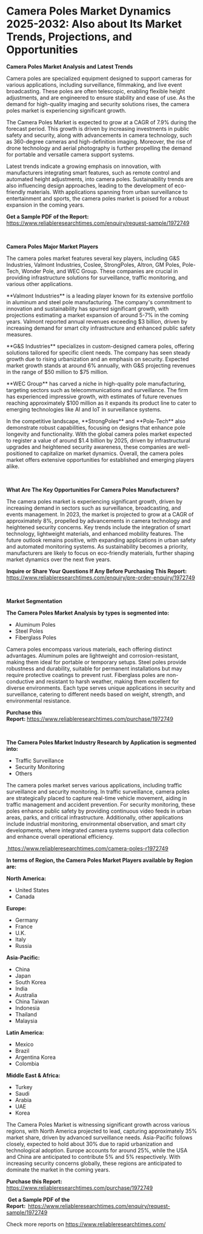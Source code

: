 <p><h1>Camera Poles Market Dynamics 2025-2032: Also about Its Market Trends, Projections, and Opportunities</h1></p><p><strong>Camera Poles Market Analysis and Latest Trends</strong></p>
<p><p>Camera poles are specialized equipment designed to support cameras for various applications, including surveillance, filmmaking, and live event broadcasting. These poles are often telescopic, enabling flexible height adjustments, and are engineered to ensure stability and ease of use. As the demand for high-quality imaging and security solutions rises, the camera poles market is experiencing significant growth.</p><p>The Camera Poles Market is expected to grow at a CAGR of 7.9% during the forecast period. This growth is driven by increasing investments in public safety and security, along with advancements in camera technology, such as 360-degree cameras and high-definition imaging. Moreover, the rise of drone technology and aerial photography is further propelling the demand for portable and versatile camera support systems.</p><p>Latest trends indicate a growing emphasis on innovation, with manufacturers integrating smart features, such as remote control and automated height adjustments, into camera poles. Sustainability trends are also influencing design approaches, leading to the development of eco-friendly materials. With applications spanning from urban surveillance to entertainment and sports, the camera poles market is poised for a robust expansion in the coming years.</p></p>
<p><strong>Get a Sample PDF of the Report:&nbsp;</strong> <a href="https://www.reliableresearchtimes.com/enquiry/request-sample/1972749?utm_campaign=2334&utm_medium=2&utm_source=Github&utm_content=ia&utm_term=20022025&utm_id=camera-poles">https://www.reliableresearchtimes.com/enquiry/request-sample/1972749</a></p>
<p>&nbsp;</p>
<p><strong>Camera Poles Major Market Players</strong></p>
<p><p>The camera poles market features several key players, including G&S Industries, Valmont Industries, Coslee, StrongPoles, Altron, GM Poles, Pole-Tech, Wonder Pole, and WEC Group. These companies are crucial in providing infrastructure solutions for surveillance, traffic monitoring, and various other applications.</p><p>**Valmont Industries** is a leading player known for its extensive portfolio in aluminum and steel pole manufacturing. The company's commitment to innovation and sustainability has spurred significant growth, with projections estimating a market expansion of around 5-7% in the coming years. Valmont reported annual revenues exceeding $3 billion, driven by increasing demand for smart city infrastructure and enhanced public safety measures.</p><p>**G&S Industries** specializes in custom-designed camera poles, offering solutions tailored for specific client needs. The company has seen steady growth due to rising urbanization and an emphasis on security. Expected market growth stands at around 6% annually, with G&S projecting revenues in the range of $50 million to $75 million.</p><p>**WEC Group** has carved a niche in high-quality pole manufacturing, targeting sectors such as telecommunications and surveillance. The firm has experienced impressive growth, with estimates of future revenues reaching approximately $100 million as it expands its product line to cater to emerging technologies like AI and IoT in surveillance systems.</p><p>In the competitive landscape, **StrongPoles** and **Pole-Tech** also demonstrate robust capabilities, focusing on designs that enhance pole longevity and functionality. With the global camera poles market expected to register a value of around $1.4 billion by 2025, driven by infrastructural upgrades and heightened security awareness, these companies are well-positioned to capitalize on market dynamics. Overall, the camera poles market offers extensive opportunities for established and emerging players alike.</p></p>
<p>&nbsp;</p>
<p><strong>What Are The Key Opportunities For Camera Poles Manufacturers?</strong></p>
<p><p>The camera poles market is experiencing significant growth, driven by increasing demand in sectors such as surveillance, broadcasting, and events management. In 2023, the market is projected to grow at a CAGR of approximately 8%, propelled by advancements in camera technology and heightened security concerns. Key trends include the integration of smart technology, lightweight materials, and enhanced mobility features. The future outlook remains positive, with expanding applications in urban safety and automated monitoring systems. As sustainability becomes a priority, manufacturers are likely to focus on eco-friendly materials, further shaping market dynamics over the next five years.</p></p>
<p><strong>Inquire or Share Your Questions If Any Before Purchasing This Report:</strong> <a href="https://www.reliableresearchtimes.com/enquiry/pre-order-enquiry/1972749?utm_campaign=2334&utm_medium=2&utm_source=Github&utm_content=ia&utm_term=20022025&utm_id=camera-poles">https://www.reliableresearchtimes.com/enquiry/pre-order-enquiry/1972749</a></p>
<p>&nbsp;</p>
<p><strong>Market Segmentation</strong></p>
<p><strong>The Camera Poles Market Analysis by types is segmented into:</strong></p>
<p><ul><li>Aluminum Poles</li><li>Steel Poles</li><li>Fiberglass Poles</li></ul></p>
<p><p>Camera poles encompass various materials, each offering distinct advantages. Aluminum poles are lightweight and corrosion-resistant, making them ideal for portable or temporary setups. Steel poles provide robustness and durability, suitable for permanent installations but may require protective coatings to prevent rust. Fiberglass poles are non-conductive and resistant to harsh weather, making them excellent for diverse environments. Each type serves unique applications in security and surveillance, catering to different needs based on weight, strength, and environmental resistance.</p></p>
<p><strong>Purchase this Report:&nbsp;</strong><a href="https://www.reliableresearchtimes.com/purchase/1972749?utm_campaign=2334&utm_medium=2&utm_source=Github&utm_content=ia&utm_term=20022025&utm_id=camera-poles">https://www.reliableresearchtimes.com/purchase/1972749</a></p>
<p>&nbsp;</p>
<p><strong>The Camera Poles Market Industry Research by Application is segmented into:</strong></p>
<p><ul><li>Traffic Surveillance</li><li>Security Monitoring</li><li>Others</li></ul></p>
<p><p>The camera poles market serves various applications, including traffic surveillance and security monitoring. In traffic surveillance, camera poles are strategically placed to capture real-time vehicle movement, aiding in traffic management and accident prevention. For security monitoring, these poles enhance public safety by providing continuous video feeds in urban areas, parks, and critical infrastructure. Additionally, other applications include industrial monitoring, environmental observation, and smart city developments, where integrated camera systems support data collection and enhance overall operational efficiency.</p></p>
<p><a href="https://www.reliableresearchtimes.com/camera-poles-r1972749?utm_campaign=2334&utm_medium=2&utm_source=Github&utm_content=ia&utm_term=20022025&utm_id=camera-poles">&nbsp;https://www.reliableresearchtimes.com/camera-poles-r1972749</a></p>
<p><strong>In terms of Region, the Camera Poles Market Players available by Region are:</strong></p>
<p>
    <p> <strong> North America: </strong>
        <ul>
            <li>United States</li>
            <li>Canada</li>
        </ul>
        </p> 
    <p> <strong> Europe: </strong>
        <ul>
            <li>Germany</li>
            <li>France</li>
            <li>U.K.</li>
            <li>Italy</li>
            <li>Russia</li>
        </ul>
        </p> 
    <p> <strong> Asia-Pacific: </strong>
        <ul>
            <li>China</li>
            <li>Japan</li>
            <li>South Korea</li>
            <li>India</li>
            <li>Australia</li>
            <li>China Taiwan</li>
            <li>Indonesia</li>
            <li>Thailand</li>
            <li>Malaysia</li>
        </ul>
        </p> 
    <p> <strong> Latin America: </strong>
        <ul>
            <li>Mexico</li>
            <li>Brazil</li>
            <li>Argentina Korea</li>
            <li>Colombia</li>
        </ul>
        </p> 
    <p> <strong> Middle East & Africa: </strong>
        <ul>
            <li>Turkey</li>
            <li>Saudi</li>
            <li>Arabia</li>
            <li>UAE</li>
            <li>Korea</li>
        </ul>
    </p>
    </p>
<p><p>The Camera Poles Market is witnessing significant growth across various regions, with North America projected to lead, capturing approximately 35% market share, driven by advanced surveillance needs. Asia-Pacific follows closely, expected to hold about 30% due to rapid urbanization and technological adoption. Europe accounts for around 25%, while the USA and China are anticipated to contribute 5% and 5% respectively. With increasing security concerns globally, these regions are anticipated to dominate the market in the coming years.</p></p>
<p><strong>Purchase this Report: </strong><a href="https://www.reliableresearchtimes.com/purchase/1972749?utm_campaign=2334&utm_medium=2&utm_source=Github&utm_content=ia&utm_term=20022025&utm_id=camera-poles">https://www.reliableresearchtimes.com/purchase/1972749</a></p>
<p>&nbsp;<strong>Get a Sample PDF of the Report:&nbsp;&nbsp;</strong><a href="https://www.reliableresearchtimes.com/enquiry/request-sample/1972749?utm_campaign=2334&utm_medium=2&utm_source=Github&utm_content=ia&utm_term=20022025&utm_id=camera-poles">https://www.reliableresearchtimes.com/enquiry/request-sample/1972749</a></p>
<p><strong></strong></p>
<p>Check more reports on <a href="https://www.reliableresearchtimes.com/?utm_campaign=2334&utm_medium=2&utm_source=Github&utm_content=ia&utm_term=20022025&utm_id=camera-poles">https://www.reliableresearchtimes.com/</a></p>